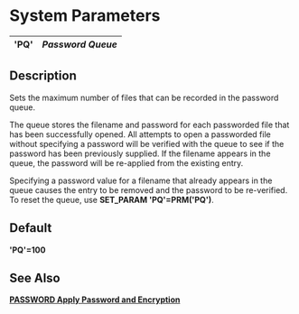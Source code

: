# System Parameters

**'PQ'** |  **_Password Queue_**  
---|---  
  
##  Description

Sets the maximum number of files that can be recorded in the password queue.

The queue stores the filename and password for each passworded file that has been successfully opened. All attempts to open a passworded file without specifying a password will be verified with the queue to see if the password has been previously supplied. If the filename appears in the queue, the password will be re-applied from the existing entry.

Specifying a password value for a filename that already appears in the queue causes the entry to be removed and the password to be re-verified. To reset the queue, use **SET_PARAM 'PQ'=PRM('PQ')**.

##  Default

**'PQ'=100**

## See Also

**[PASSWORD Apply Password and Encryption](../directives/password.md)**
